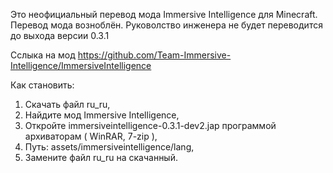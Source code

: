    Это неофициальный перевод мода Immersive Intelligence для Minecraft. 
   Перевод мода возноблён.
   Руковолство инженера не будет переводится до выхода версии 0.3.1
   
   Сслыка на мод https://github.com/Team-Immersive-Intelligence/ImmersiveIntelligence
   
   Как становить:
   1. Скачать файл ru_ru,
   2. Найдите мод Immersive Intelligence,
   3. Откройте immersiveintelligence-0.3.1-dev2.jap программой архиваторам ( WinRAR, 7-zip ),
   4. Путь: assets/immersiveintelligence/lang,
   5. Замените файл ru_ru на скачанный.
